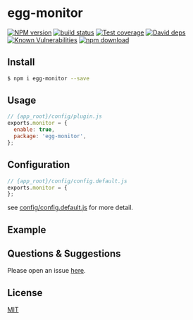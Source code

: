 # egg-monitor

[![NPM version][npm-image]][npm-url]
[![build status][travis-image]][travis-url]
[![Test coverage][codecov-image]][codecov-url]
[![David deps][david-image]][david-url]
[![Known Vulnerabilities][snyk-image]][snyk-url]
[![npm download][download-image]][download-url]

[npm-image]: https://img.shields.io/npm/v/egg-monitor.svg?style=flat-square
[npm-url]: https://npmjs.org/package/egg-monitor
[travis-image]: https://img.shields.io/travis/eggjs/egg-monitor.svg?style=flat-square
[travis-url]: https://travis-ci.org/eggjs/egg-monitor
[codecov-image]: https://img.shields.io/codecov/c/github/eggjs/egg-monitor.svg?style=flat-square
[codecov-url]: https://codecov.io/github/eggjs/egg-monitor?branch=master
[david-image]: https://img.shields.io/david/eggjs/egg-monitor.svg?style=flat-square
[david-url]: https://david-dm.org/eggjs/egg-monitor
[snyk-image]: https://snyk.io/test/npm/egg-monitor/badge.svg?style=flat-square
[snyk-url]: https://snyk.io/test/npm/egg-monitor
[download-image]: https://img.shields.io/npm/dm/egg-monitor.svg?style=flat-square
[download-url]: https://npmjs.org/package/egg-monitor

<!--
Description here.
-->

## Install

```bash
$ npm i egg-monitor --save
```

## Usage

```js
// {app_root}/config/plugin.js
exports.monitor = {
  enable: true,
  package: 'egg-monitor',
};
```

## Configuration

```js
// {app_root}/config/config.default.js
exports.monitor = {
};
```

see [config/config.default.js](config/config.default.js) for more detail.

## Example

<!-- example here -->

## Questions & Suggestions

Please open an issue [here](https://github.com/eggjs/egg/issues).

## License

[MIT](LICENSE)
